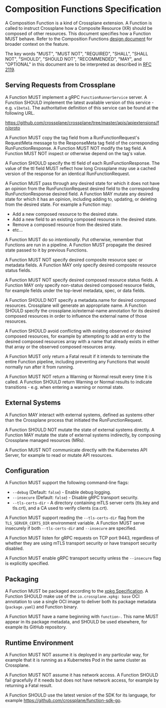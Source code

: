 # Composition Functions Specification

A Composition Function is a kind of Crossplane extension. A Function is called
to instruct Crossplane how a Composite Resource (XR) should be composed of other
resources. This document specifies how a Function MUST behave. Refer to the
Composition Functions [design document] for broader context on the feature.

The key words "MUST", "MUST NOT", "REQUIRED", "SHALL", "SHALL NOT", "SHOULD",
"SHOULD NOT", "RECOMMENDED",  "MAY", and "OPTIONAL" in this document are
to be interpreted as described in [RFC 2119].

## Serving Requests from Crossplane

A Function MUST implement a gRPC `FunctionRunnerService` server. A Function
SHOULD implement the latest available version of this service - e.g. `v1beta1`.
The authoritative definition of this service can be found at the following URL.

https://github.com/crossplane/crossplane/tree/master/apis/apiextensions/fn/proto

A Function MUST copy the tag field from a RunFunctionRequest's RequestMeta
message to the ResponseMeta tag field of the corresponding RunFunctionResponse.
A Function MUST NOT modify the tag field. A Function MUST NOT inspect or
otherwise depend on the tag's value.

A Function SHOULD specify the ttl field of each RunFunctionResponse. The value
of the ttl field MUST reflect how long Crossplane may use a cached version of
the response for an identical RunFunctionRequest.

A Function MUST pass through any desired state for which it does not have an
opinion from the RunFunctionRequest desired field to the corresponding
RunFunctionResponse desired field. A Function MAY mutate any desired state for
which it has an opinion, including adding to, updating, or deleting from the
desired state. For example a Function may:

* Add a new composed resource to the desired state.
* Add a new field to an existing composed resource in the desired state.
* Remove a composed resource from the desired state.
* etc...

A Function MUST do so _intentionally_. Put otherwise, remember that Functions
are run in a pipeline. A Function MUST propagate the
desired state passed to it by previous Functions.

A Function MUST NOT specify desired composite resource spec or metadata fields.
A Function MAY only specify desired composite resource status fields.

A Function MUST NOT specify desired composed resource status fields. A Function
MAY only specify non-status desired composed resource fields, for example fields
under the top-level metadata, spec, or data fields.

A Function SHOULD NOT specify a metadata.name for desired composed resources.
Crossplane will generate an appropriate name. A Function SHOULD specify the
crossplane.io/external-name annotation for its desired composed resources in
order to influence the external name of those resources.

A Function SHOULD avoid conflicting with existing observed or desired composed
resources, for example by attempting to add an entry to the desired composed
resources array with a name that already exists in either that array or the
observed composed resources array.

A Function MUST only return a Fatal result if it intends to terminate the entire
Function pipeline, including preventing any Functions that would normally run
after it from running.

A Function MUST NOT return a Warning or Normal result every time it is called. A
Function SHOULD return Warning or Normal results to indicate transitions - e.g.
when entering a warning or normal state.

## External Systems

A Function MAY interact with external systems, defined as systems other than the
Crossplane process that initiated the RunFunctionRequest.

A Function SHOULD NOT mutate the state of external systems directly. A Function
MAY mutate the state of external systems indirectly, by composing Crossplane
managed resources (MRs).

A Function MUST NOT communicate directly with the Kubernetes API Server, for
example to read or mutate API resources.

## Configuration

A Function MUST support the following command-line flags:

* `--debug` (Default: `false`) - Enable debug logging.
* `--insecure` (Default: `false`) - Disable gRPC transport security.
* `--tls-certs-dir` - A directory containing mTLS server certs (tls.key and
  tls.crt), and a CA used to verify clients (ca.crt).

A Function MUST support reading the `--tls-certs-dir` flag from the
`TLS_SERVER_CERTS_DIR` environment variable. A Function MUST serve insecurely if
both `--tls-certs-dir` and `--insecure` are specified.

A Function MUST listen for gRPC requests on TCP port 9443, regardless of whether
they are using mTLS transport security or have transport security disabled.

A Function MUST enable gRPC transport security unless the `--insecure` flag
is explicitly specified.

## Packaging

A Function MUST be packaged according to the [xpkg Specification]. A Function
SHOULD make use of the `io.crossplane.xpkg: base` OCI annotation to use a single
OCI image to deliver both its package metadata (`package.yaml`) and Function
binary.

A Function MUST have a name beginning with `function-`. This name MUST appear in
its package metadata, and SHOULD be used elsewhere, for example its GitHub
repository.

## Runtime Environment

A Function MUST NOT assume it is deployed in any particular way, for example
that it is running as a Kubernetes Pod in the same cluster as Crossplane.

A Function MUST NOT assume it has network access. A Function SHOULD fail
gracefully if it needs but does not have network access, for example by
returning a Fatal result.

A Function SHOULD use the latest version of the SDK for its language, for
example https://github.com/crossplane/function-sdk-go.

[design document]: ../../design/design-doc-composition-functions.md
[RFC 2119]: https://www.ietf.org/rfc/rfc2119.txt
[xpkg Specification]: xpkg.md